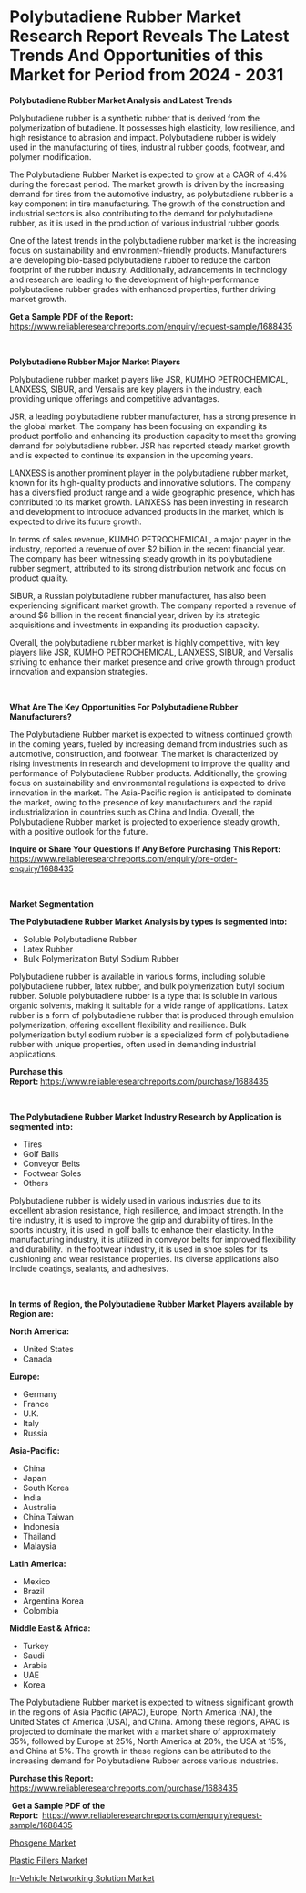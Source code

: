 <p><h1>Polybutadiene Rubber Market Research Report Reveals The Latest Trends And Opportunities of this Market for Period from 2024 - 2031</h1></p><p><strong>Polybutadiene Rubber Market Analysis and Latest Trends</strong></p>
<p><p>Polybutadiene rubber is a synthetic rubber that is derived from the polymerization of butadiene. It possesses high elasticity, low resilience, and high resistance to abrasion and impact. Polybutadiene rubber is widely used in the manufacturing of tires, industrial rubber goods, footwear, and polymer modification.</p><p>The Polybutadiene Rubber Market is expected to grow at a CAGR of 4.4% during the forecast period. The market growth is driven by the increasing demand for tires from the automotive industry, as polybutadiene rubber is a key component in tire manufacturing. The growth of the construction and industrial sectors is also contributing to the demand for polybutadiene rubber, as it is used in the production of various industrial rubber goods.</p><p>One of the latest trends in the polybutadiene rubber market is the increasing focus on sustainability and environment-friendly products. Manufacturers are developing bio-based polybutadiene rubber to reduce the carbon footprint of the rubber industry. Additionally, advancements in technology and research are leading to the development of high-performance polybutadiene rubber grades with enhanced properties, further driving market growth.</p></p>
<p><strong>Get a Sample PDF of the Report:&nbsp;</strong> <a href="https://www.reliableresearchreports.com/enquiry/request-sample/1688435">https://www.reliableresearchreports.com/enquiry/request-sample/1688435</a></p>
<p>&nbsp;</p>
<p><strong>Polybutadiene Rubber Major Market Players</strong></p>
<p><p>Polybutadiene rubber market players like JSR, KUMHO PETROCHEMICAL, LANXESS, SIBUR, and Versalis are key players in the industry, each providing unique offerings and competitive advantages. </p><p>JSR, a leading polybutadiene rubber manufacturer, has a strong presence in the global market. The company has been focusing on expanding its product portfolio and enhancing its production capacity to meet the growing demand for polybutadiene rubber. JSR has reported steady market growth and is expected to continue its expansion in the upcoming years.</p><p>LANXESS is another prominent player in the polybutadiene rubber market, known for its high-quality products and innovative solutions. The company has a diversified product range and a wide geographic presence, which has contributed to its market growth. LANXESS has been investing in research and development to introduce advanced products in the market, which is expected to drive its future growth.</p><p>In terms of sales revenue, KUMHO PETROCHEMICAL, a major player in the industry, reported a revenue of over $2 billion in the recent financial year. The company has been witnessing steady growth in its polybutadiene rubber segment, attributed to its strong distribution network and focus on product quality.</p><p>SIBUR, a Russian polybutadiene rubber manufacturer, has also been experiencing significant market growth. The company reported a revenue of around $6 billion in the recent financial year, driven by its strategic acquisitions and investments in expanding its production capacity.</p><p>Overall, the polybutadiene rubber market is highly competitive, with key players like JSR, KUMHO PETROCHEMICAL, LANXESS, SIBUR, and Versalis striving to enhance their market presence and drive growth through product innovation and expansion strategies.</p></p>
<p>&nbsp;</p>
<p><strong>What Are The Key Opportunities For Polybutadiene Rubber Manufacturers?</strong></p>
<p><p>The Polybutadiene Rubber market is expected to witness continued growth in the coming years, fueled by increasing demand from industries such as automotive, construction, and footwear. The market is characterized by rising investments in research and development to improve the quality and performance of Polybutadiene Rubber products. Additionally, the growing focus on sustainability and environmental regulations is expected to drive innovation in the market. The Asia-Pacific region is anticipated to dominate the market, owing to the presence of key manufacturers and the rapid industrialization in countries such as China and India. Overall, the Polybutadiene Rubber market is projected to experience steady growth, with a positive outlook for the future.</p></p>
<p><strong>Inquire or Share Your Questions If Any Before Purchasing This Report:</strong> <a href="https://www.reliableresearchreports.com/enquiry/pre-order-enquiry/1688435">https://www.reliableresearchreports.com/enquiry/pre-order-enquiry/1688435</a></p>
<p>&nbsp;</p>
<p><strong>Market Segmentation</strong></p>
<p><strong>The Polybutadiene Rubber Market Analysis by types is segmented into:</strong></p>
<p><ul><li>Soluble Polybutadiene Rubber</li><li>Latex Rubber</li><li>Bulk Polymerization Butyl Sodium Rubber</li></ul></p>
<p><p>Polybutadiene rubber is available in various forms, including soluble polybutadiene rubber, latex rubber, and bulk polymerization butyl sodium rubber. Soluble polybutadiene rubber is a type that is soluble in various organic solvents, making it suitable for a wide range of applications. Latex rubber is a form of polybutadiene rubber that is produced through emulsion polymerization, offering excellent flexibility and resilience. Bulk polymerization butyl sodium rubber is a specialized form of polybutadiene rubber with unique properties, often used in demanding industrial applications.</p></p>
<p><strong>Purchase this Report:&nbsp;</strong><a href="https://www.reliableresearchreports.com/purchase/1688435">https://www.reliableresearchreports.com/purchase/1688435</a></p>
<p>&nbsp;</p>
<p><strong>The Polybutadiene Rubber Market Industry Research by Application is segmented into:</strong></p>
<p><ul><li>Tires</li><li>Golf Balls</li><li>Conveyor Belts</li><li>Footwear Soles</li><li>Others</li></ul></p>
<p><p>Polybutadiene rubber is widely used in various industries due to its excellent abrasion resistance, high resilience, and impact strength. In the tire industry, it is used to improve the grip and durability of tires. In the sports industry, it is used in golf balls to enhance their elasticity. In the manufacturing industry, it is utilized in conveyor belts for improved flexibility and durability. In the footwear industry, it is used in shoe soles for its cushioning and wear resistance properties. Its diverse applications also include coatings, sealants, and adhesives.</p></p>
<p>&nbsp;</p>
<p><strong>In terms of Region, the Polybutadiene Rubber Market Players available by Region are:</strong></p>
<p>
    <p> <strong> North America: </strong>
        <ul>
            <li>United States</li>
            <li>Canada</li>
        </ul>
        </p> 
    <p> <strong> Europe: </strong>
        <ul>
            <li>Germany</li>
            <li>France</li>
            <li>U.K.</li>
            <li>Italy</li>
            <li>Russia</li>
        </ul>
        </p> 
    <p> <strong> Asia-Pacific: </strong>
        <ul>
            <li>China</li>
            <li>Japan</li>
            <li>South Korea</li>
            <li>India</li>
            <li>Australia</li>
            <li>China Taiwan</li>
            <li>Indonesia</li>
            <li>Thailand</li>
            <li>Malaysia</li>
        </ul>
        </p> 
    <p> <strong> Latin America: </strong>
        <ul>
            <li>Mexico</li>
            <li>Brazil</li>
            <li>Argentina Korea</li>
            <li>Colombia</li>
        </ul>
        </p> 
    <p> <strong> Middle East & Africa: </strong>
        <ul>
            <li>Turkey</li>
            <li>Saudi</li>
            <li>Arabia</li>
            <li>UAE</li>
            <li>Korea</li>
        </ul>
    </p>
    </p>
<p><p>The Polybutadiene Rubber market is expected to witness significant growth in the regions of Asia Pacific (APAC), Europe, North America (NA), the United States of America (USA), and China. Among these regions, APAC is projected to dominate the market with a market share of approximately 35%, followed by Europe at 25%, North America at 20%, the USA at 15%, and China at 5%. The growth in these regions can be attributed to the increasing demand for Polybutadiene Rubber across various industries.</p></p>
<p><strong>Purchase this Report: </strong><a href="https://www.reliableresearchreports.com/purchase/1688435">https://www.reliableresearchreports.com/purchase/1688435</a></p>
<p>&nbsp;<strong>Get a Sample PDF of the Report:&nbsp;&nbsp;</strong><a href="https://www.reliableresearchreports.com/enquiry/request-sample/1688435">https://www.reliableresearchreports.com/enquiry/request-sample/1688435</a></p>
<p><strong></strong></p>
<p><p><a href="https://github.com/peachesmcdowel1/Market-Research-Report-List-1/blob/main/phosgene-market.md">Phosgene Market</a></p><p><a href="https://github.com/edytherolanlouisejk1miz0wig/Market-Research-Report-List-1/blob/main/plastic-fillers-market.md">Plastic Fillers Market</a></p><p><a href="https://view.publitas.com/reportprime-1/in-vehicle-networking-solution-market-a-comprehensive-report-of-its-market-share-growth-trends-2023-2030/">In-Vehicle Networking Solution Market</a></p></p>